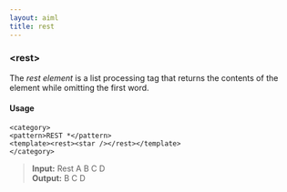 ```yaml
---
layout: aiml
title: rest
---
```


### &lt;rest&gt;

The *rest element* is a list processing tag that returns the contents of the element while omitting the first word.

#### Usage

    <category>
    <pattern>REST *</pattern>
    <template><rest><star /></rest></template>
    </category>

>**Input:** Rest A B C D  
**Output:** B C D
